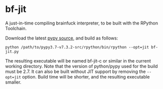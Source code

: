 # bf-jit

A just-in-time compiling brainfuck interpreter, to be built with the RPython Toolchain.

Download the latest [pypy source](https://www.pypy.org/download.html#source), and build as follows:

`python /path/to/pypy3.7-v7.3.2-src/rpython/bin/rpython --opt=jit bf-jit.py`

The resulting executable will be named bf-jit-c or similar in the current working directory. Note that the version of python/pypy used for the build must be 2.7.
It can also be built without JIT support by removing the `--opt=jit` option. Build time will be shorter, and the resulting executable smaller.

